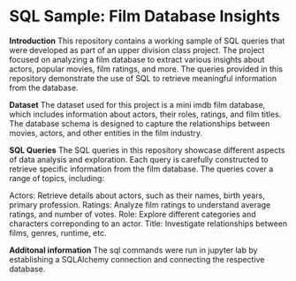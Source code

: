 # SQL Sample: Film Database Insights
**Introduction**
This repository contains a working sample of SQL queries that were developed as part of an upper division class project. The project focused on analyzing a film database to extract various insights about actors, popular movies, film ratings, and more. The queries provided in this repository demonstrate the use of SQL to retrieve meaningful information from the database.

**Dataset**
The dataset used for this project is a mini imdb film database, which includes information about actors, their roles, ratings, and film titles. The database schema is designed to capture the relationships between movies, actors, and other entities in the film industry.

**SQL Queries**
The SQL queries in this repository showcase different aspects of data analysis and exploration. Each query is carefully constructed to retrieve specific information from the film database. The queries cover a range of topics, including:

Actors: Retrieve details about actors, such as their names, birth years, primary profession.
Ratings: Analyze film ratings to understand average ratings, and number of votes.
Role: Explore different categories and characters correponding to an actor.
Title: Investigate relationships between films, genres, runtime, etc.

**Additonal information**
The sql commands were run in jupyter lab by establishing a SQLAlchemy connection and connecting the respective database. 
